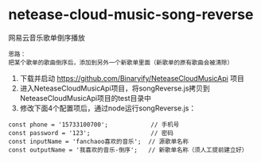 # netease-cloud-music-song-reverse
网易云音乐歌单倒序播放

```
思路：
把某个歌单的歌曲倒序后，添加到另外一个新歌单里面（新歌单的原有歌曲会被清除）
```

1. 下载并启动 https://github.com/Binaryify/NeteaseCloudMusicApi 项目
2. 进入NeteaseCloudMusicApi项目，将songReverse.js拷贝到NeteaseCloudMusicApi项目的test目录中
3. 修改下面4个配置项后，通过node运行songReverse.js：
```
const phone = '15733100700';            // 手机号
const password = '123';                 // 密码
const inputName = 'fanchaoo喜欢的音乐';  // 源歌单名称
const outputName = '我喜欢的音乐-倒序';   // 新歌单名称（须人工提前建立好）
```
